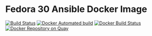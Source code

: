 # Fedora 30 Ansible Docker Image

[![Build Status](https://api.travis-ci.org/haghighi-ahmad/docker-ansible-fedora30.svg)](https://travis-ci.org/haghighi-ahmad/docker-ansible-fedora30)
[![Docker Automated build](https://img.shields.io/docker/automated/haghighi/docker-ansible-fedora30.svg)](https://hub.docker.com/r/haghighi/docker-ansible-fedora30/)
[![Docker Build Status](https://img.shields.io/docker/build/haghighi/docker-ansible-fedora30.svg)](https://hub.docker.com/r/haghighi/docker-ansible-fedora30/)
[![Docker Repository on Quay](https://quay.io/repository/haghighi_ahmad/docker-ansible-fedora30/status "Docker Repository on Quay")](https://quay.io/repository/haghighi_ahmad/docker-ansible-fedora30)
